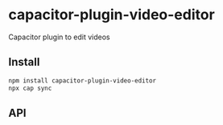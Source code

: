 # capacitor-plugin-video-editor

Capacitor plugin to edit videos

## Install

```bash
npm install capacitor-plugin-video-editor
npx cap sync
```

## API

<docgen-index></docgen-index>

<docgen-api>
<!-- run docgen to generate docs from the source -->
<!-- More info: https://github.com/ionic-team/capacitor-docgen -->
</docgen-api>
